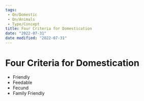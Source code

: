 ```yaml
---
tags:
 - On/Domestic
 - On/Animals
 - Type/Concept
title: Four Criteria for Domestication
date: "2022-07-31"
date modified: "2022-07-31"
---
```


# Four Criteria for Domestication
- Friendly
- Feedable
- Fecund
- Family Friendly
